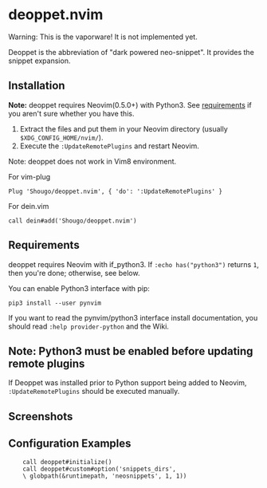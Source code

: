 deoppet.nvim
============

Warning: This is the vaporware!  It is not implemented yet.

Deoppet is the abbreviation of "dark powered neo-snippet".  It
provides the snippet expansion.


## Installation

**Note:** deoppet requires Neovim(0.5.0+) with Python3.
See [requirements](#requirements) if you aren't sure whether you have this.

1. Extract the files and put them in your Neovim directory
   (usually `$XDG_CONFIG_HOME/nvim/`).
2. Execute the `:UpdateRemotePlugins` and restart Neovim.

Note: deoppet does not work in Vim8 environment.


For vim-plug

```viml
Plug 'Shougo/deoppet.nvim', { 'do': ':UpdateRemotePlugins' }
```

For dein.vim

```viml
call dein#add('Shougo/deoppet.nvim')
```


## Requirements

deoppet requires Neovim with if\_python3.
If `:echo has("python3")` returns `1`, then you're done; otherwise, see below.

You can enable Python3 interface with pip:

    pip3 install --user pynvim

If you want to read the pynvim/python3 interface install documentation,
you should read `:help provider-python` and the Wiki.


## Note: Python3 must be enabled before updating remote plugins
If Deoppet was installed prior to Python support being added to Neovim,
`:UpdateRemotePlugins` should be executed manually.


## Screenshots


## Configuration Examples

```vim
	call deoppet#initialize()
	call deoppet#custom#option('snippets_dirs',
	\ globpath(&runtimepath, 'neosnippets', 1, 1))
```
